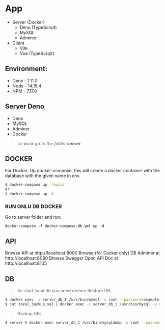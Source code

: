 # App

* Server (Docker)
    * Deno (TypeScript)
    * MySQL
    * Adminer
* Client
    * Vite
    * Vue (TypeScript)


## Environment:
* Deno - 1.11.0
* Node - 14.15.4
* NPM - 7.17.0


## Server Deno
 - Deno
 - MySQL
 - Adminer
 - Docker

> _To work go to the folder **server**_


## DOCKER
For Docker: Up docker-compose, this will create a docker container with the database with the given name in env.
```bash
$ docker-compose up --build
or
$ docker-compose up -d
```


### RUN ONLU DB DOCKER
Go to server folder and run:
```bush
docker-compose -f docker-compose.db.yml up -d
```

## API
Browse API at http://localhost:8000
Browse (for Docker only) DB Adminer at http://localhost:8080
Browse Swagger Open API Doc at http://localhost:8105

## DB
> for start local db you need restore
> Restore DB:
```bash
$ docker exec -i server_db_1 /usr/bin/mysql -u root --password=example -e 'CREATE DATABASE deno_api_db;'
$ cat local_backup.sql | docker exec -i server_db_1 /usr/bin/mysql -u root --password=example deno_api_db
```

> Backup DB:
```bash
$ server % docker exec server_db_1 /usr/bin/mysqldump -u root --password=example deno_api_db > local_backup.sql
```
